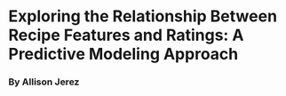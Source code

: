 # Exploring the Relationship Between Recipe Features and Ratings: A Predictive Modeling Approach
### By Allison Jerez 



